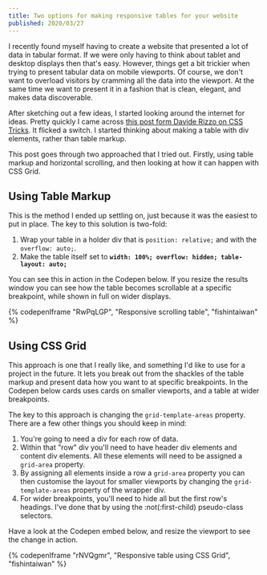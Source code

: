 ```yaml
---
title: Two options for making responsive tables for your website
published: 2020/03/27
---
```


I recently found myself having to create a website that presented a lot of data in tabular format. If we were only having to think about tablet and desktop displays then that's easy. However, things get a bit trickier when trying to present tabular data on mobile viewports. Of course, we don't want to overload visitors by cramming all the data into the viewport. At the same time we want to present it in a fashion that is clean, elegant, and makes data discoverable.

After sketching out a few ideas, I started looking around the internet for ideas. Pretty quickly I came across [this post form Davide Rizzo on CSS Tricks](https://css-tricks.com/accessible-simple-responsive-tables/). It flicked a switch. I started thinking about making a table with div elements, rather than table markup.

This post goes through two approached that I tried out. Firstly, using table markup and horizontal scrolling, and then looking at how it can happen with CSS Grid.

## Using Table Markup

This is the method I ended up settling on, just because it was the easiest to put in place. The key to this solution is two-fold:

1. Wrap your table in a holder div that is `position: relative;` and with the `overflow: auto;`.
2. Make the table itself set to **`width: 100%; overflow: hidden; table-layout: auto;`**

You can see this in action in the Codepen below. If you resize the results window you can see how the table becomes scrollable at a specific breakpoint, while shown in full on wider displays.

{% codepenIframe "RwPqLGP", "Responsive scrolling table", "fishintaiwan" %}

## Using CSS Grid

This approach is one that I really like, and something I'd like to use for a project in the future. It lets you break out from the shackles of the table markup and present data how you want to at specific breakpoints. In the Codepen below cards uses cards on smaller viewports, and a table at wider breakpoints.

The key to this approach is changing the `grid-template-areas` property. There are a few other things you should keep in mind:

1. You're going to need a div for each row of data.
2. Within that "row" div you'll need to have header div elements and content div elements. All these elements will need to be assigned a `grid-area` property.
3. By assigning all elements inside a row a `grid-area` property you can then customise the layout for smaller viewports by changing the `grid-template-areas` property of the wrapper div.
4. For wider breakpoints, you'll need to hide all but the first row's headings. I've done that by using the :not(:first-child) pseudo-class selectors.

Have a look at the Codepen embed below, and resize the viewport to see the change in action.

{% codepenIframe "rNVQgmr", "Responsive table using CSS Grid", "fishintaiwan" %}
